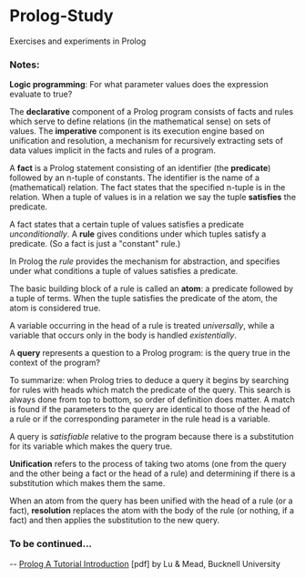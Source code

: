 Prolog-Study
============

Exercises and experiments in Prolog

### Notes:

**Logic programming**: For what parameter values does the expression evaluate to
true?

The **declarative** component of a Prolog program consists of facts and rules
which serve to define relations (in the mathematical sense) on sets of values.
The **imperative** component is its execution engine based on unification and
resolution, a mechanism for recursively extracting sets of data values implicit
in the facts and rules of a program.

A **fact** is a Prolog statement consisting of an identifier (the **predicate**)
followed by an n-tuple of constants.  The identifier is the name of a
(mathematical) relation.  The fact states that the specified n-tuple is in the
relation.  When a tuple of values is in a relation we say the tuple
**satisfies** the predicate.

A fact states that a certain tuple of values satisfies a predicate
*unconditionally*.  A **rule** gives conditions under which tuples satisfy a
predicate.  (So a fact is just a "constant" rule.)

In Prolog the *rule* provides the mechanism for abstraction, and specifies under
what conditions a tuple of values satisfies a predicate.

The basic building block of a rule is called an **atom**: a predicate followed
by a tuple of terms.  When the tuple satisfies the predicate of the atom, the
atom is considered true.

A variable occurring in the head of a rule is treated *universally*, while a
variable that occurs only in the body is handled *existentially*.

A **query** represents a question to a Prolog program: is the query true in the
context of the program?

To summarize: when Prolog tries to deduce a query it begins by searching for
rules with heads which match the predicate of the query. This search is always
done from top to bottom, so order of definition does matter. A match is found if
the parameters to the query are identical to those of the head of a rule or if
the corresponding parameter in the rule head is a variable.

A query is *satisfiable* relative to the program because there is a substitution
for its variable which makes the query true.

**Unification** refers to the process of taking two atoms (one from the query
and the other being a fact or the head of a rule) and determining if there is a
substitution which makes them the same.

When an atom from the query has been unified with the head of a rule (or a
fact), **resolution** replaces the atom with the body of the rule (or nothing,
if a fact) and then applies the substitution to the new query.

### To be continued...

-- [Prolog A Tutorial Introduction](http://classes.soe.ucsc.edu/cmps112/Spring03/languages/prolog/PrologIntro.pdf)
[pdf] by Lu & Mead, Bucknell University

